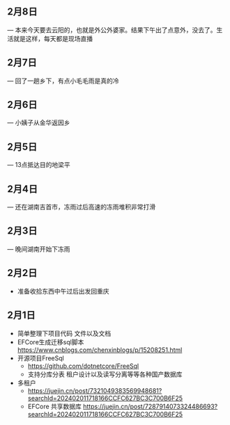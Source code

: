 ## 2月8日
— 本来今天要去云阳的，也就是外公外婆家。结果下午出了点意外，没去了。生活就是这样，每天都是现场直播
## 2月7日
— 回了一趟乡下，有点小毛毛雨是真的冷
## 2月6日
— 小姨子从金华返因乡
## 2月5日
— 13点抵达目的地梁平
## 2月4日
— 还在湖南吉首市，冻雨过后高速的冻雨堆积非常打滑
## 2月3日
— 晚间湖南开始下冻雨
## 2月2日
- 准备收拾东西中午过后出发回重庆
## 2月1日
- 简单整理下项目代码 文件以及文档
- EFCore生成迁移sql脚本 https://www.cnblogs.com/chenxinblogs/p/15208251.html
- 开源项目FreeSql
  -  https://github.com/dotnetcore/FreeSql
  -  支持分库分表 租户设计以及读写分离等等各种国产数据库
- 多租户
  - https://juejin.cn/post/7321049383569948681?searchId=202402011718166CCFC627BC3C700B6F25
  - EFCore 共享数据库 https://juejin.cn/post/7287914073324486693?searchId=202402011718166CCFC627BC3C700B6F25
